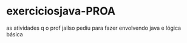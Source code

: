 # exerciciosjava-PROA
as atividades q o prof jailso pediu para fazer envolvendo java e lógica básica 
